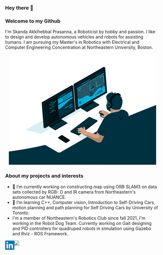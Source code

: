 ### Hey there 👋

### Welcome to my Github
I'm Skanda Akkihebbal Prasanna, a Roboticist by hobby and passion. I like to design and develop autonomous vehicles and robots for assisting humans.
I am pursuing my Master's in Robotics with Electrical and Computer Engineering Concentration at Northeastern University, Boston.

<p align = "center">
<img src = "images/giphy (2).gif">
</p>

### About my projects and interests

- 🔭 I’m currently working on constructing map using ORB SLAM3 on data sets collected by RGB- D and IR camera from Northeastern's autonomous car NUANCE.
- 🌱 I’m learning C++, Computer vision, Introduction to Self-Driving Cars, motion planning and path planning for Self Driving Cars by University of Toronto.
- I'm a member of Northeastern's Robotics Club since fall 2021, I'm working in the Robot Dog Team.
Currently working on Gait designing and PID controllers for quadruped robots in simulation using Gazebo and Rviz - ROS Framework.  
<!-- 
<a href="https://skanda-sap.github.io/">
  <img align="left" alt="Skanda's portfolio" width="30px" src="images/giphy.gif" />
</a> -->
<a href="https://www.linkedin.com/in/skandaakkihebbalprasanna/">
  <img align="left" alt="Skanda's LinkdeIN" width="30px" src="images/linkedin.svg" />
</a>

![](https://visitor-badge.glitch.me/badge?page_id=Skanda-sap.Skanda-sap)
</br>

